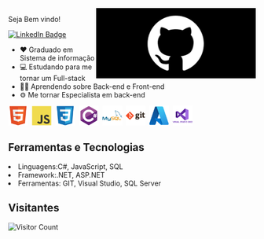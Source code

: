 <img src = "gitbrabo.png" width = "325px" align = "right">

 Seja Bem vindo!
  <div id="badges">
  <a href = "https://www.linkedin.com/in/rafael-clare/" target="_blank">
    <img src="https://img.shields.io/badge/LinkedIn-blue?style=for-the-badge&logo=linkedin&logoColor=white" alt="LinkedIn Badge" />
  </a>  
</div>  

- ❤ Graduado em Sistema de informação 
- 💻 Estudando para me tornar um Full-stack
- 👩‍💻 Aprendendo sobre Back-end e Front-end
- ⚙️ Me tornar Especialista em back-end



<div> 
  <img src="https://github.com/devicons/devicon/blob/master/icons/html5/html5-original.svg" title="HTML5" alt="HTML" width="40" height="40"/>&nbsp;
  <img src="https://github.com/devicons/devicon/blob/master/icons/javascript/javascript-original.svg" title= "JavaScript" alt="JavaScript" width="40" height="40"/>&nbsp; 
  <img src="https://raw.githubusercontent.com/devicons/devicon/master/icons/css3/css3-original.svg"  title="Css" alt="Css"  width="40" height="40"/>&nbsp;
  <img src="https://raw.githubusercontent.com/devicons/devicon/master/icons/csharp/csharp-original.svg" title="CSharp" alt="CSharp"  width="40" height="40"/>&nbsp;
  <img src="https://raw.githubusercontent.com/devicons/devicon/ca28c779441053191ff11710fe24a9e6c23690d6/icons/mysql/mysql-original-wordmark.svg" title="MySQL" alt="MySQL"  width="40" height="40"/>&nbsp;
  <img src="https://raw.githubusercontent.com/devicons/devicon/ca28c779441053191ff11710fe24a9e6c23690d6/icons/git/git-original-wordmark.svg" title="GIT" alt="GIT"  width="40" height="40"/>&nbsp;
  <img src="https://raw.githubusercontent.com/devicons/devicon/ca28c779441053191ff11710fe24a9e6c23690d6/icons/azure/azure-original.svg" title="Azure" alt="Azure"  width="40" height="40"/>&nbsp;
  <img src="https://raw.githubusercontent.com/devicons/devicon/ca28c779441053191ff11710fe24a9e6c23690d6/icons/visualstudio/visualstudio-original-wordmark.svg" title="Visual-Studio" alt="Visual-Studio"  width="40" height="40"/>&nbsp;
  
</div>

  <h2>Ferramentas e Tecnologias</h2>
  <li>Linguagens:C#, JavaScript, SQL</li>
  <li>Framework:.NET, ASP.NET</li>
  <li>Ferramentas: GIT, Visual Studio, SQL Server</li>

<h2>Visitantes</h2>
  
![Visitor Count](https://profile-counter.glitch.me/{littleshark99}/count.svg)





